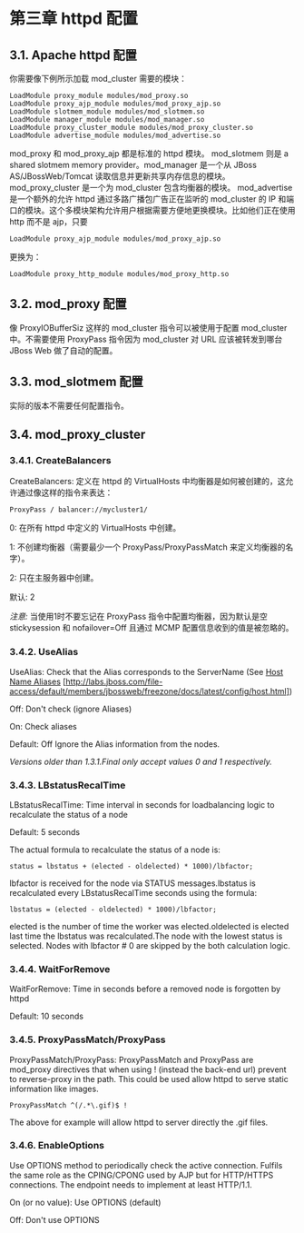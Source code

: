 # 第三章 httpd 配置

## 3.1. Apache httpd 配置

你需要像下例所示加载 mod_cluster 需要的模块：

```
LoadModule proxy_module modules/mod_proxy.so
LoadModule proxy_ajp_module modules/mod_proxy_ajp.so
LoadModule slotmem_module modules/mod_slotmem.so
LoadModule manager_module modules/mod_manager.so
LoadModule proxy_cluster_module modules/mod_proxy_cluster.so
LoadModule advertise_module modules/mod_advertise.so
```

mod_proxy 和 mod_proxy_ajp 都是标准的 httpd 模块。 mod_slotmem 则是 a shared slotmem memory provider。mod_manager 是一个从 JBoss AS/JBossWeb/Tomcat 读取信息并更新共享内存信息的模块。mod_proxy_cluster 是一个为 mod_cluster 包含均衡器的模块。 mod_advertise 是一个额外的允许 httpd 通过多路广播包广告正在监听的 mod_cluster 的 IP 和端口的模块。这个多模块架构允许用户根据需要方便地更换模块。比如他们正在使用 http 而不是 ajp，只要

```
LoadModule proxy_ajp_module modules/mod_proxy_ajp.so
```

更换为：

```
LoadModule proxy_http_module modules/mod_proxy_http.so
```

## 3.2. mod_proxy 配置

像 ProxyIOBufferSiz 这样的 mod_cluster 指令可以被使用于配置 mod_cluster 中。不需要使用 ProxyPass 指令因为 mod_cluster 对 URL 应该被转发到哪台 JBoss Web 做了自动的配置。

## 3.3. mod_slotmem 配置

实际的版本不需要任何配置指令。

## 3.4. mod_proxy_cluster

### 3.4.1. CreateBalancers

CreateBalancers: 定义在 httpd 的 VirtualHosts 中均衡器是如何被创建的，这允许通过像这样的指令来表达：

```
ProxyPass / balancer://mycluster1/
```

0: 在所有 httpd 中定义的 VirtualHosts 中创建。

1: 不创建均衡器（需要最少一个 ProxyPass/ProxyPassMatch 来定义均衡器的名字）。

2: 只在主服务器中创建。

默认: 2

*注意:* 当使用1时不要忘记在 ProxyPass 指令中配置均衡器，因为默认是空stickysession 和 nofailover=Off 且通过 MCMP 配置信息收到的值是被忽略的。

### 3.4.2. UseAlias

UseAlias: Check that the Alias corresponds to the ServerName (See [Host Name Aliases](http://labs.jboss.com/file-access/default/members/jbossweb/freezone/docs/latest/config/host.html) [http://labs.jboss.com/file-access/default/members/jbossweb/freezone/docs/latest/config/host.html])

Off: Don't check (ignore Aliases)

On: Check aliases

Default: Off Ignore the Alias information from the nodes.

*Versions older than 1.3.1.Final only accept values 0 and 1 respectively.*

### 3.4.3. LBstatusRecalTime

LBstatusRecalTime: Time interval in seconds for loadbalancing logic to recalculate the status of a node

Default: 5 seconds

The actual formula to recalculate the status of a node is:

```
status = lbstatus + (elected - oldelected) * 1000)/lbfactor;
```

lbfactor is received for the node via STATUS messages.lbstatus is recalculated every LBstatusRecalTime seconds using the formula:

```
lbstatus = (elected - oldelected) * 1000)/lbfactor;
```

elected is the number of time the worker was elected.oldelected is elected last time the lbstatus was recalculated.The node with the lowest status is selected. Nodes with lbfactor # 0 are skipped by the both calculation logic.

### 3.4.4. WaitForRemove

WaitForRemove: Time in seconds before a removed node is forgotten by httpd

Default: 10 seconds

### 3.4.5. ProxyPassMatch/ProxyPass

ProxyPassMatch/ProxyPass: ProxyPassMatch and ProxyPass are mod_proxy directives that when using ! (instead the back-end url) prevent to reverse-proxy in the path. This could be used allow httpd to serve static information like images.

```
ProxyPassMatch ^(/.*\.gif)$ !
```

The above for example will allow httpd to server directly the .gif files.

### 3.4.6. EnableOptions

Use OPTIONS method to periodically check the active connection. Fulfils the same role as the CPING/CPONG used by AJP but for HTTP/HTTPS connections. The endpoint needs to implement at least HTTP/1.1.

On (or no value): Use OPTIONS (default)

Off: Don't use OPTIONS


